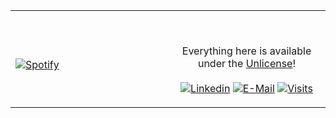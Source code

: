 <table width="100%"> 
  <tr>
  <td width="50%">
      
&nbsp; <br> [![Spotify](https://novatoremk.abhishzk.vercel.app/api/spotify)](https://open.spotify.com/user/31kmjb7rnsmfmmguzpnbs5l5jeau)

  </td>
  <td width="50%">

<br><p align="center">Everything here is available under the [Unlicense](https://choosealicense.com/licenses/unlicense/)!<br><br>
  [![Linkedin](https://img.shields.io/badge/linked-in-369?style=flat-square&logo=linkedin&logoColor=white&color=blue)](https://www.linkedin.com/in/abhishzk)
  [![E-Mail](https://img.shields.io/badge/email-reveal-2a8?style=flat-square&logo=gmail&logoColor=white)](https://mailhide.io/e/bDBBa)
  [![Visits](https://badges.pufler.dev/visits/abhishzk/novatorem?logo=GitHub&label=github%20visits&color=336699&logoColor=white&style=flat-square)](https://github.com/novatorem)
</p>
  </td>
  </table>

[//]: <> (The `&nbsp;` is to have Aphelion take up more space)
